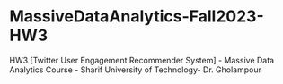 # MassiveDataAnalytics-Fall2023-HW3
HW3 [Twitter User Engagement Recommender System] - Massive Data Analytics Course - Sharif University of Technology- Dr. Gholampour
